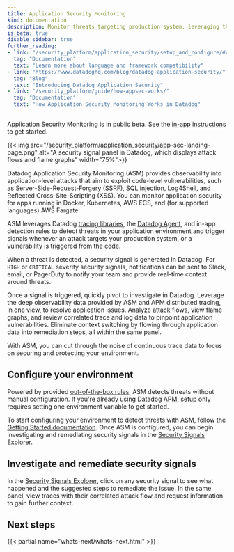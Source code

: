 ```yaml
---
title: Application Security Monitoring
kind: documentation
description: Monitor threats targeting production system, leveraging the execution context provided by distributed traces.
is_beta: true
disable_sidebar: true
further_reading:
- link: "/security_platform/application_security/setup_and_configure/#compatibility"
  tag: "Documentation"
  text: "Learn more about language and framework compatibility"
- link: "https://www.datadoghq.com/blog/datadog-application-security/"
  tag: "Blog"
  text: "Introducing Datadog Application Security"
- link: "/security_platform/guide/how-appsec-works/"
  tag: "Documentation"
  text: "How Application Security Monitoring Works in Datadog"
---
```


<div class="alert alert-warning">
Application Security Monitoring is in public beta. See the <a href="https://app.datadoghq.com/security/appsec?instructions=all">in-app instructions</a> to get started.
</div>

{{< img src="/security_platform/application_security/app-sec-landing-page.png" alt="A security signal panel in Datadog, which displays attack flows and flame graphs" width="75%">}}

Datadog Application Security Monitoring (ASM) provides observability into application-level attacks that aim to exploit code-level vulnerabilities, such as Server-Side-Request-Forgery (SSRF), SQL injection, Log4Shell, and Reflected Cross-Site-Scripting (XSS). You can monitor application security for apps running in Docker, Kubernetes, AWS ECS, and (for supported languages) AWS Fargate.

ASM leverages Datadog [tracing libraries][1], the [Datadog Agent][2], and in-app detection rules to detect threats in your application environment and trigger signals whenever an attack targets your production system, or a vulnerability is triggered from the code.

When a threat is detected, a security signal is generated in Datadog. For `HIGH` or `CRITICAL` severity security signals, notifications can be sent to Slack, email, or PagerDuty to notify your team and provide real-time context around threats.

Once a signal is triggered, quickly pivot to investigate in Datadog. Leverage the deep observability data provided by ASM and APM distributed tracing, in one view, to resolve application issues. Analyze attack flows, view flame graphs, and review correlated trace and log data to pinpoint application vulnerabilities. Eliminate context switching by flowing through application data into remediation steps, all within the same panel.

With ASM, you can cut through the noise of continuous trace data to focus on securing and protecting your environment.

## Configure your environment

Powered by provided [out-of-the-box rules][3], ASM detects threats without manual configuration. If you're already using Datadog [APM][1], setup only requires setting one environment variable to get started.

To start configuring your environment to detect threats with ASM, follow the [Getting Started documentation][4]. Once ASM is configured, you can begin investigating and remediating security signals in the [Security Signals Explorer][5].

## Investigate and remediate security signals

In the [Security Signals Explorer][5], click on any security signal to see what happened and the suggested steps to remediate the issue. In the same panel, view traces with their correlated attack flow and request information to gain further context.

## Next steps

{{< partial name="whats-next/whats-next.html" >}}

[1]: /tracing/
[2]: /agent/
[3]: /security_platform/default_rules/#cat-application-security
[4]: /security_platform/application_security/getting_started/
[5]: /security_platform/explorer/
